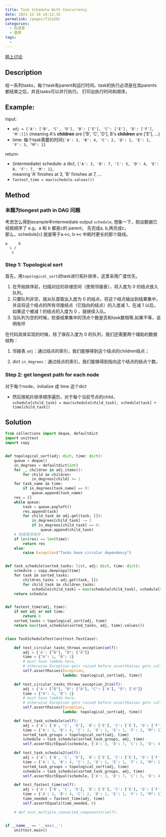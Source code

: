 ```yaml
---
title: Task Schedule With Concurrency
date: 2021-12-10 14:12:15
permalink: /pages/f15a28/
categories:
  - 标准差
  - 题库
tags:
  - 
---
```

[网上讨论](https://leetcode.com/discuss/interview-question/353830/Google-or-Phone-Screen-or-Parallel-Job-Scheduling/320510)
## Description
给一系列tasks，每个task有parent和运行时间。task的执行必须是在其parents都结束之后，并且tasks可以并行执行。
打印出执行时间和顺序。
##  Example:
input:
- `adj = {'A': ['B', 'C', 'D'], 'B': ['E'], 'C': ['E'], 'D': ['F'],
    'M':[]}` 
    (meaning A's **children** are ['B', 'C', 'D'], B's **children** are ['E'], ...)
- time: 每个task需要的时间`{'A': 3, 'B': 4, 'C': 2, 'D': 1, 'E': 1, 'F': 3, "M": 1}`

return:
- (intermediate) schedule: a dict, `{'A': 3, 'B': 7, 'C': 5, 'D': 4, 'E': 8, 'F': 7, 'M': 1}`,  
meaning 'A' finishes at 3, 'B' finishes at 7, ...
- `fastest_time = max(schedule.values())`

## Method
### 本题为longest path in DAG 问题
考虑怎么得到example中intermediate output `schedule`, 想象一下，假设数据已经按顺序了
e.g，a 和 b 都是c的 parent， 先完成a, b,再完成c，  
那么，schedule[c] 就是等于a->c, b->c 中耗时更长的那个路线。
```
a     b
  \ /
   c
```
### Step 1: Topological sort
首先，用`topological_sort`对task进行拓扑排序，这里采用广度优先，

1. 在开始排序前，扫描对应的存储空间（使用邻接表），将入度为 0 的结点放入队列。
2. 只要队列非空，就从队首取出入度为 0 的结点，将这个结点输出到结果集中，并且将这个结点的所有邻接结点（它指向的结点）的入度减 1，在减 1 以后，如果这个被减 1 的结点的入度为 0 ，就继续入队。
3. 当队列为空的时候，检查结果集中的顶点个数是否和task数相等,如果不等，说明有环

在代码具体实现的时候，除了保存入度为 0 的队列，我们还需要两个辅助的数据结构：

1. 邻接表 `adj`：通过结点的索引，我们能够得到这个结点的children结点；

2. dict `in_degrees`：通过结点的索引，我们能够得到指向这个结点的结点个数。

### Step 2: get longest path for each node
对于每个node，initialize 成 time 这个dict
- 然后按拓扑排序顺序遍历，对于每个当前节点的child，
`schedule[child_task] = max(schedule[child_task], schedule[task] + time[child_task])`

## Solution
```python
from collections import deque, defaultdict
import unittest
import copy


def topological_sort(adj: dict, time: dict):
    queue = deque()
    in_degrees = defaultdict(int)
    for _, children in adj.items():
        for child in children:
            in_degrees[child] += 1
    for task_name in time:
        if in_degrees[task_name] == 0:
            queue.append(task_name)
    res = []
    while queue:
        task = queue.popleft()
        res.append(task)
        for child_task in adj.get(task, []):
            in_degrees[child_task] -= 1
            if in_degrees[child_task] == 0:
                queue.append(child_task)
    # 检查是否有环：
    if len(res) == len(time):
        return res
    else:
        raise Exception("Tasks have circular dependency")


def task_schedule(sorted_tasks: list, adj: dict, time: dict):
    schedule = copy.deepcopy(time)
    for task in sorted_tasks:
        children_tasks = adj.get(task, [])
        for child_task in children_tasks:
            schedule[child_task] = max(schedule[child_task], schedule[task] + time[child_task])
    return schedule


def fastest_time(adj, time):
    if not adj or not time:
        return 0
    sorted_tasks = topological_sort(adj, time)
    return max(task_schedule(sorted_tasks, adj, time).values())


class TaskScheduleTest(unittest.TestCase):

    def test_circular_tasks_throws_exception(self):
        adj = {'A': ["B"], "B": ["A"]}
        time = {"A": 1, "B": 1}
        # must have lambda here,
        # otherwise Exception gets raised before assertRaises gets called
        self.assertRaises(Exception,
                          lambda: topological_sort(adj, time))

    def test_circular_tasks_throws_exception_2(self):
        adj = {'A': ["B"], "B": ["A"], "C": ['A'], "D": ["d"]}
        time = {"A": 1, "B": 1}
        # must have lambda here,
        # otherwise Exception gets raised before assertRaises gets called
        self.assertRaises(Exception,
                          lambda: topological_sort(adj, time))

    def test_task_schedule(self):
        adj = {'A': ['B', 'C', 'D'], 'B': ['E'], 'C': ['E'], 'D': ['F'], 'M': []}
        time = {'A': 3, 'B': 4, 'C': 2, 'D': 1, 'E': 1, 'F': 3, "M": 1}
        sorted_task_groups = topological_sort(adj, time)
        schedule = task_schedule(sorted_task_groups, adj, time)
        self.assertDictEqual(schedule, {'A': 3, 'B': 7, 'C': 5, 'D': 4, 'E': 8, 'F': 7, 'M': 1})

    def test_task_schedule2(self):
        adj = {'A': ['B', 'C', 'D'], 'B': ['E'], 'C': ['E'], 'D': ['F'], 'M': ['Q']}
        time = {'A': 3, 'B': 4, 'C': 2, 'D': 1, 'E': 1, 'F': 3, "M": 1, 'Q': 2}
        sorted_task_groups = topological_sort(adj, time)
        schedule = task_schedule(sorted_task_groups, adj, time)
        self.assertDictEqual(schedule, {'A': 3, 'B': 7, 'C': 5, 'D': 4, 'E': 8, 'F': 7, 'M': 1, 'Q':3})

    def test_fastest_time(self):
        adj = {'A': ['B', 'C', 'D'], 'B': ['E'], 'C': ['E'], 'D': ['F'], 'M': []}
        time = {'A': 3, 'B': 4, 'C': 2, 'D': 1, 'E': 1, 'F': 3, "M": 1}
        time_needed = fastest_time(adj, time)
        self.assertEquals(time_needed, 8)

    # def test_multiple_connected_components(self):


if __name__ == '__main__':
    unittest.main()
```